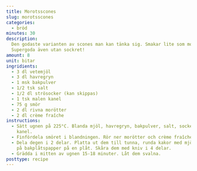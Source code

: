 ```yaml
---
title: Morotsscones
slug: morotsscones
categories:
  - bröd
minutes: 30
description:
  Den godaste varianten av scones man kan tänka sig. Smakar lite som morotskaka.
  Supergoda även utan sockret!
amount: 8
unit: bitar
ingridients:
  - 3 dl vetemjöl
  - 3 dl havregryn
  - 1 msk bakpulver
  - 1/2 tsk salt
  - 1/2 dl strösocker (kan skippas)
  - 1 tsk malen kanel
  - 75 g smör
  - 2 dl rivna morötter
  - 2 dl crème fraîche
instructions:
  - Sätt ugnen på 225°C. Blanda mjöl, havregryn, bakpulver, salt, socker och
    kanel.
  - Finfördela smöret i blandningen. Rör ner morötter och crème fraîche.
  - Dela degen i 2 delar. Platta ut dem till tunna, runda kakor med mjölad hand
    på bakplåtspapper på en plåt. Skåra dem med kniv i 4 delar.
  - Grädda i mitten av ugnen 15-18 minuter. Låt dem svalna.
posttype: recipe
---
```

